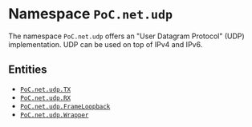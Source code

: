 # Namespace `PoC.net.udp`

The namespace `PoC.net.udp` offers an "User Datagram Protocol" (UDP) implementation. UDP can be used on top of IPv4 and IPv6.


## Entities

 -  [`PoC.net.udp.TX`][net_udp_TX]
 -  [`PoC.net.udp.RX`][net_udp_RX]
 -  [`PoC.net.udp.FrameLoopback`][net_udp_FrameLoopback]
 -  [`PoC.net.udp.Wrapper`][net_udp_Wrapper]

 
 [net_udp_TX]:						udp_TX.vhdl
 [net_udp_RX]:						udp_RX.vhdl
 [net_udp_FrameLoopback]:	udp_FrameLoopback.vhdl
 [net_udp_Wrapper]:				udp_Wrapper.vhdl

